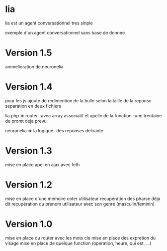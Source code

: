 # lia
lia est un agent conversationnel tres sinple

exemple d'un agent conversationnel sans base de donnee

# Version 1.5
ammelioration de neuronelia

# Version 1.4

pour les js ajoute de redimention de la bulle selon la taille de la reponse
separation en deux fichiers 

lia.php => router 
  -avec array associatif et apelle de la function
  -une trentaine de promt deja prevu
  
neuronelia => la logique 
  -des reponses delirante

# Version 1.3

mise en place apel en ajax avec feth

# Version 1.2

mise en place d'une memoire coter utilisateur
recupération des pharse déja dit 
recupération du prenom utilisateur avec son genre (masculin/feminin)

# Version 1.0

mise en place du router avec les mots cle
mise en place des expretion du visage
mise en place de quelque function (operation, heure, qui est, ...)

